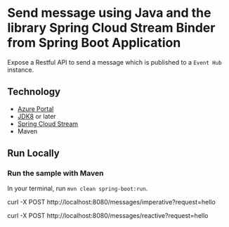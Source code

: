 # Send message using Java and the library Spring Cloud Stream Binder from Spring Boot Application

Expose a Restful API to send a message which is published to a `Event Hub` instance.

## Technology

- [Azure Portal](https://portal.azure.com/)
- [JDK8](https://www.oracle.com/java/technologies/downloads/) or later
- [Spring Cloud Stream](https://spring.io/blog/2019/04/02/event-driven-java-with-spring-cloud-stream-and-azure-event-hubs-guest-post)
- Maven

## Run Locally

### Run the sample with Maven

In your terminal, run `mvn clean spring-boot:run`.

curl -X POST http://localhost:8080/messages/imperative?request=hello

curl -X POST http://localhost:8080/messages/reactive?request=hello
